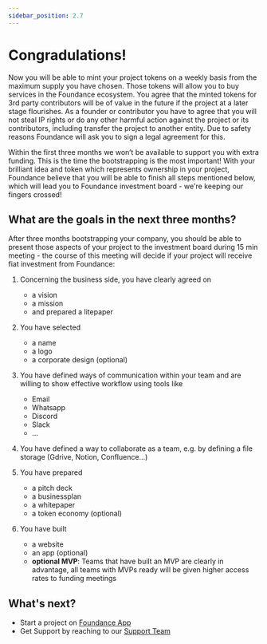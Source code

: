 ```yaml
---
sidebar_position: 2.7
---
```


# Congradulations!

Now you will be able to mint your project tokens on a weekly basis from the maximum supply you have chosen. Those tokens will allow you to buy services in the Foundance ecosystem. You agree that the minted tokens for 3rd party contributors will be of value in the future if the project at a later stage flourishes. As a founder or contributor you have to agree that you will not steal IP rights or do any other harmful action against the project or its contributors, including transfer the project to another entity. Due to safety reasons Foundance will ask you to sign a legal agreement for this.

Within the first three months we won’t be available to support you with extra funding. This is the time the bootstrapping is the most important! With your brilliant idea and token which represents ownership in your project, Foundance believe that you will be able to finish all steps mentioned below, which will lead you to Foundance investment board - we're keeping our fingers crossed!

## What are the goals in the next three months?

After three months bootstrapping your company, you should be able to present those aspects of your project to the investment board during 15 min meeting - the course of this meeting will decide if your project will receive fiat investment from Foundance:

1. Concerning the business side, you have clearly agreed on
   - a vision
   - a mission
   - and prepared a litepaper
2. You have selected
   - a name
   - a logo
   - a corporate design (optional)
3. You have defined ways of communication within your team and are willing to show effective workflow using tools like
   - Email
   - Whatsapp
   - Discord
   - Slack
   - ...
4. You have defined a way to collaborate as a team, e.g. by defining a file storage (Gdrive, Notion, Confluence…)
5. You have prepared

   - a pitch deck
   - a businessplan
   - a whitepaper
   - a token economy (optional)

6. You have built
   - a website
   - an app (optional)
   - **optional MVP**: Teams that have built an MVP are clearly in advantage, all teams with MVPs ready will be given higher access rates to funding meetings

## What's next?

- Start a project on [Foundance App](https://app.foundance.org/)
- Get Support by reaching to our [Support Team](mailto:support@foundance.org)
